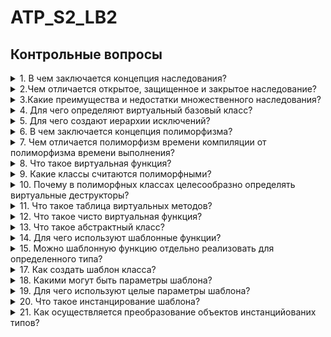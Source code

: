 # ATP_S2_LB2
## Контрольные вопросы
<details><summary>1. В чем заключается концепция наследования?</summary>
   Наследование - крайне переоцененый принцип ооп, позволяющий описать новый класс(дочерний) на основе уже существующего(родительского) с частично или полностью заимствующейся функциональностью. Данный механизм помогает избежать дублирования кода в случае, если нам нужно создать объект на основе уже существующего.
</details>
<details><summary>2.Чем отличается открытое, защищенное и закрытое наследование?</summary>
В с++ существует 3 типа наследования:
      
* Открытое(public): модификаторы доступа никак не изменяются в дочернем классе
* Защищённое(protected): публичные поля и методы становяться защищёнными в дочернем классе     
* Закрытое(private) : все поля и методы становяться приватными в дочернем классе

</details>
<details><summary>3.Какие преимущества и недостатки множественного наследования?</summary>

##### Преимущества:

* Это сокращает затраты на разработку класса и является формой повторного использования кода
##### Недостатки:

* Увеличивает сложность создания и модификации системы классов.
* Увеличивает связанность(coupling) классов.
##### Подведение итогов:
Использование множественного наследования следует избегать в большинстве случаев. Кроме множественного наследования абстрактного класса который имеет только чисто виртуальные функции(pure virtual functions). Данное наследование практически безопасным с точки зрения множественного наследования.
</details>
<details><summary>4. Для чего определяют виртуальный базовый класс?</summary>

1. Для определения класс, который не предполагает создаия конкретных объектов

1. Для решения проблемы общего предка у двух классов родителей
</details>
<details><summary>5. Для чего создают иерархии исключений?</summary>

Иерархия исключений нужна  для: 
1. Структурирования всех ошибок
1. Обработки всех наследников ошибки в одном блоке catch
</details>
<details><summary>6. В чем заключается концепция полиморфизма?</summary>

Полиморфизм - основной принцип ооп, позволяющий обращаться с классом наследника как с классом родителя.
</details>
<details><summary>7. Чем отличается полиморфизм времени компиляции от полиморфизма времени выполнения?</summary>

Полиморфизм времени компиляции(статический) происходит подбор параметров функций во время компиляции. Например шаблон(generic).
Полиморфизм времени выполнения(динамический) соответственно подбор происходит во время выполнения. Например виртуальные функции.
</details>
<details><summary>8. Что такое виртуальная функция?</summary>

Виртуальная функция(virtual function) - функция объявленная с ключевым словом virtual. При переопределении в производных классах во время выполнения выбирается, какую функцию вызвать.
</details>
<details><summary>9. Какие классы считаются полиморфными?</summary>

Полиморфный класс - класс который имеет хотя бы одну виртуальную функцию.
</details>
<details><summary>10. Почему в полиморфных классах целесообразно определять виртуальные деструкторы?</summary>

Деструкторы определяют виртуальными в полиморфных классах дабы избежать утечки памяти т. к. удаление производиться через указатель на базовый класс.
</details>
<details><summary>11. Что такое таблица виртуальных методов?</summary>

Таблица виртуальных методов - механизм для динамического связывания. 
Связывание - это сопоставление вызова функции с вызовом.
</details>
<details><summary>12. Что такое чисто виртуальная функция?</summary>

Чисто виртуальная функция(абстрактная функция, pure virtual function) - функция без реализации.
</details>
<details><summary>13. Что такое абстрактный класс?</summary>

Абстрактный класс - класс содержащий хотя бы одну абстрактную функцию.
</details>
<details><summary>14. Для чего используют шаблонные функции?</summary>

Шаблонные функции используются для лучшего переиспользования кода. То есть чтобы не создавать несколько одинаковых методов отличающихся только типом донных.
</details>
<details><summary>15. Можно шаблонную функцию отдельно реализовать для определенного типа?</summary>

Можно(Так как вопрос не понял несколько вариантов ответа)
Явная перегрузка функций-шаблонов:
```c++
template <class X> void swap(X &a, X &b)
{
X temp;
temp = a;
a = b;
b = temp;
}
// обобщенная версия swap()
void swap(int &af int &b)
{
int temp;
temp = a;
a = b;
b = temp;
cout << "Inside overloaded swap(int &, int &).\n";
}
```
или шаблон с возможность подстановки конкретнных типов:
```c++

template <typename T>
typename std::enable_if<std::is_same<T, int>::value || 
                        std::is_same<T, double>::value || 
                        std::is_same<T, float>::value>::type 

```
или шаблон с возможность подстановки наследников конкретнного класса:
```c++

template <
           typename T
         , typename = typename std::enable_if<std::is_base_of<Primitive, T>::value>::type
>
```
</details>
<details><summary>17. Как создать шаблон класса?</summary>

```c++
template <typename T>
class MyClass {}
```
</details>
<details><summary>18. Какими могут быть параметры шаблона?</summary>

Параметры могут быть типами данных, размером буфера или значением по умолчанию.
</details>
<details><summary>19. Для чего используют целые параметры шаблона?</summary>

Целое значение шаблонны может быть использовано например как раз размер массива или изначальное значение.
</details>
<details><summary>20. Что такое инстанцирование шаблона?</summary>

Инстанцирование шаблона - это создание конкретного типа из шаблона. 
</details>
<details><summary>21. Как осуществляется преобразование объектов инстанцийованих типов?</summary>

Также само как и для других классов. 
</details>
